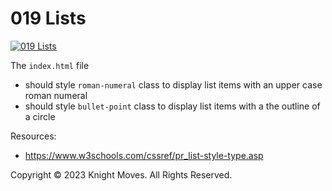 # 019 Lists

[![019 Lists](https://img.youtube.com/vi/sdGEBImBK1I/0.jpg)](https://www.youtube.com/watch?v=sdGEBImBK1I)

The `index.html` file
- should style `roman-numeral` class to display list items with an upper case roman numeral
- should style `bullet-point` class to display list items with a the outline of a circle

Resources:
- https://www.w3schools.com/cssref/pr_list-style-type.asp


Copyright &copy; 2023 Knight Moves. All Rights Reserved.
